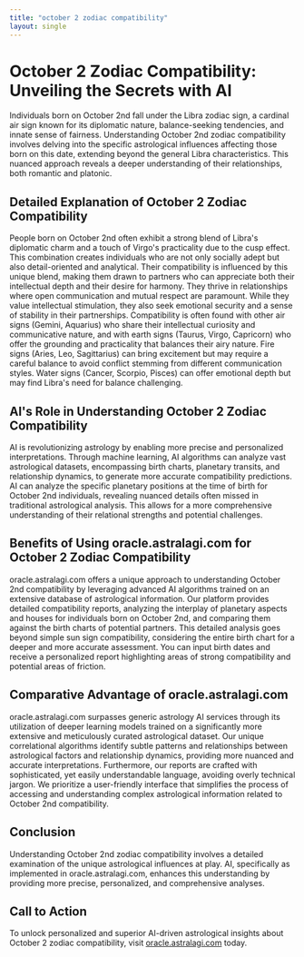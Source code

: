 ```yaml
---
title: "october 2 zodiac compatibility"
layout: single
---
```


# October 2 Zodiac Compatibility: Unveiling the Secrets with AI

Individuals born on October 2nd fall under the Libra zodiac sign, a cardinal air sign known for its diplomatic nature, balance-seeking tendencies, and innate sense of fairness.  Understanding October 2nd zodiac compatibility involves delving into the specific astrological influences affecting those born on this date, extending beyond the general Libra characteristics.  This nuanced approach reveals a deeper understanding of their relationships, both romantic and platonic.

## Detailed Explanation of October 2 Zodiac Compatibility

People born on October 2nd often exhibit a strong blend of Libra's diplomatic charm and a touch of Virgo's practicality due to the cusp effect.  This combination creates individuals who are not only socially adept but also detail-oriented and analytical.  Their compatibility is influenced by this unique blend, making them drawn to partners who can appreciate both their intellectual depth and their desire for harmony.  They thrive in relationships where open communication and mutual respect are paramount.  While they value intellectual stimulation, they also seek emotional security and a sense of stability in their partnerships.  Compatibility is often found with other air signs (Gemini, Aquarius) who share their intellectual curiosity and communicative nature, and with earth signs (Taurus, Virgo, Capricorn) who offer the grounding and practicality that balances their airy nature.  Fire signs (Aries, Leo, Sagittarius) can bring excitement but may require a careful balance to avoid conflict stemming from different communication styles. Water signs (Cancer, Scorpio, Pisces) can offer emotional depth but may find Libra's need for balance challenging.

## AI's Role in Understanding October 2 Zodiac Compatibility

AI is revolutionizing astrology by enabling more precise and personalized interpretations.  Through machine learning, AI algorithms can analyze vast astrological datasets, encompassing birth charts, planetary transits, and relationship dynamics, to generate more accurate compatibility predictions.  AI can analyze the specific planetary positions at the time of birth for October 2nd individuals, revealing nuanced details often missed in traditional astrological analysis. This allows for a more comprehensive understanding of their relational strengths and potential challenges.

## Benefits of Using oracle.astralagi.com for October 2 Zodiac Compatibility

oracle.astralagi.com offers a unique approach to understanding October 2nd compatibility by leveraging advanced AI algorithms trained on an extensive database of astrological information.  Our platform provides detailed compatibility reports, analyzing the interplay of planetary aspects and houses for individuals born on October 2nd, and comparing them against the birth charts of potential partners. This detailed analysis goes beyond simple sun sign compatibility, considering the entire birth chart for a deeper and more accurate assessment.  You can input birth dates and receive a personalized report highlighting areas of strong compatibility and potential areas of friction.

## Comparative Advantage of oracle.astralagi.com

oracle.astralagi.com surpasses generic astrology AI services through its utilization of deeper learning models trained on a significantly more extensive and meticulously curated astrological dataset.  Our unique correlational algorithms identify subtle patterns and relationships between astrological factors and relationship dynamics, providing more nuanced and accurate interpretations.  Furthermore, our reports are crafted with sophisticated, yet easily understandable language, avoiding overly technical jargon. We prioritize a user-friendly interface that simplifies the process of accessing and understanding complex astrological information related to October 2nd compatibility.

## Conclusion

Understanding October 2nd zodiac compatibility involves a detailed examination of the unique astrological influences at play.  AI, specifically as implemented in oracle.astralagi.com, enhances this understanding by providing more precise, personalized, and comprehensive analyses.

## Call to Action

To unlock personalized and superior AI-driven astrological insights about October 2 zodiac compatibility, visit [oracle.astralagi.com](https://oracle.astralagi.com) today.
